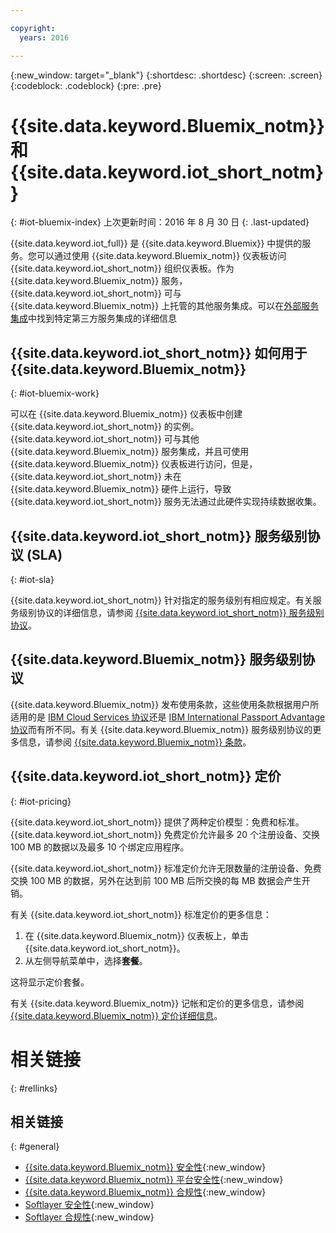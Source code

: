 ```yaml
---

copyright:
  years: 2016

---
```


{:new_window: target="\_blank"}
{:shortdesc: .shortdesc}
{:screen: .screen}
{:codeblock: .codeblock}
{:pre: .pre}

# {{site.data.keyword.Bluemix_notm}} 和 {{site.data.keyword.iot_short_notm}}
{: #iot-bluemix-index}
上次更新时间：2016 年 8 月 30 日
{: .last-updated}

{{site.data.keyword.iot_full}} 是 {{site.data.keyword.Bluemix}} 中提供的服务。您可以通过使用 {{site.data.keyword.Bluemix_notm}} 仪表板访问 {{site.data.keyword.iot_short_notm}} 组织仪表板。作为 {{site.data.keyword.Bluemix_notm}} 服务，{{site.data.keyword.iot_short_notm}} 可与 {{site.data.keyword.Bluemix_notm}} 上托管的其他服务集成。可以在[外部服务集成](/extensions/index.html)中找到特定第三方服务集成的详细信息

## {{site.data.keyword.iot_short_notm}} 如何用于 {{site.data.keyword.Bluemix_notm}}
{: #iot-bluemix-work}

可以在 {{site.data.keyword.Bluemix_notm}} 仪表板中创建 {{site.data.keyword.iot_short_notm}} 的实例。{{site.data.keyword.iot_short_notm}} 可与其他 {{site.data.keyword.Bluemix_notm}} 服务集成，并且可使用 {{site.data.keyword.Bluemix_notm}} 仪表板进行访问，但是，{{site.data.keyword.iot_short_notm}} 未在 {{site.data.keyword.Bluemix_notm}} 硬件上运行，导致 {{site.data.keyword.iot_short_notm}} 服务无法通过此硬件实现持续数据收集。

## {{site.data.keyword.iot_short_notm}} 服务级别协议 (SLA)
{: #iot-sla}

{{site.data.keyword.iot_short_notm}} 针对指定的服务级别有相应规定。有关服务级别协议的详细信息，请参阅 [{{site.data.keyword.iot_short_notm}} 服务级别协议](http://www-03.ibm.com/software/sla/sladb.nsf/pdf/6738-03/$file/i126-6738-03_06-2016_en_US.pdf)。

## {{site.data.keyword.Bluemix_notm}} 服务级别协议

{{site.data.keyword.Bluemix_notm}} 发布使用条款，这些使用条款根据用户所适用的是 [IBM Cloud Services 协议](http://www-05.ibm.com/support/operations/files/pdf/csa_us.pdf?cm_mc_uid=65870113399114371461368&cm_mc_sid_50200000=1469524513)还是 [IBM International Passport Advantage 协议](https://www-01.ibm.com/software/passportadvantage/pa_agreements.html)而有所不同。有关 {{site.data.keyword.Bluemix_notm}} 服务级别协议的更多信息，请参阅 [{{site.data.keyword.Bluemix_notm}} 条款](.../.../.../navigation/notices.html#terms)。

## {{site.data.keyword.iot_short_notm}} 定价
{: #iot-pricing}

{{site.data.keyword.iot_short_notm}} 提供了两种定价模型：免费和标准。{{site.data.keyword.iot_short_notm}} 免费定价允许最多 20 个注册设备、交换 100 MB 的数据以及最多 10 个绑定应用程序。

{{site.data.keyword.iot_short_notm}} 标准定价允许无限数量的注册设备、免费交换 100 MB 的数据，另外在达到前 100 MB 后所交换的每 MB 数据会产生开销。

有关 {{site.data.keyword.iot_short_notm}} 标准定价的更多信息：

1. 在 {{site.data.keyword.Bluemix_notm}} 仪表板上，单击 {{site.data.keyword.iot_short_notm}}。
2. 从左侧导航菜单中，选择**套餐**。

这将显示定价套餐。

有关 {{site.data.keyword.Bluemix_notm}} 记帐和定价的更多信息，请参阅 [{{site.data.keyword.Bluemix_notm}} 定价详细信息](https://console.stage1.ng.bluemix.net/docs/pricing/index.html)。

# 相关链接
{: #rellinks}


## 相关链接
{: #general}

* [{{site.data.keyword.Bluemix_notm}} 安全性](https://console.ng.bluemix.net/docs/security/index.html#security){:new_window}
* [{{site.data.keyword.Bluemix_notm}} 平台安全性](https://new-console.stage1.ng.bluemix.net/docs/security/index.html#platform-security){:new_window}
* [{{site.data.keyword.Bluemix_notm}} 合规性](https://console.ng.bluemix.net/docs/security/index.html#compliance){:new_window}
* [Softlayer 安全性](http://www.softlayer.com/security){:new_window}
* [Softlayer 合规性](http://www.softlayer.com/compliance){:new_window}
